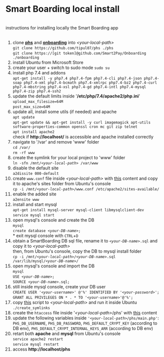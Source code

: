 # Smart Boarding local install
<br/>
instructions for installing locally the Smart Boarding app
<br/><br/>
<ol>
  <li>
    clone <b><a href="https://github.com/tipul07/phs">phs</a></b> and <b><a href="https://github.com/Smart2Pay/Onboarding">onboarding</a></b> into <i>&lt;your-local-path&gt;</i><br/>
    <code>git clone https://github.com/tipul07/phs ./phs</code><br/>
    <code>git clone https://[git token]@github.com/Smart2Pay/Onboarding ./onboarding</code>
  </li>
  <li>
    install Ubuntu from Microsoft Store
  </li>
  <li>
    create your user + switch to sudo mode <code>sudo su</code>
  </li>
  <li>
    install php 7.4 and addons<br/>
    <code>apt-get install -y php7.4 php7.4-fpm php7.4-cli php7.4-json php7.4-soap php7.4-xml php7.4-bcmath php7.4-xmlrpc php7.4-bz2 php7.4-curl php7.4-mbstring php7.4-xsl php7.4-gd php7.4-intl php7.4-mysql php7.4-zip php7.4-ssh2</code>
  </li>
	<li>
		update the default limits inside '<b>/etc/php/7.4/apache2/php.ini</b>'<br/>
		<code>upload_max_filesize=64M</code><br/>
		<code>post_max_size=64M</code>
	</li>
  <li>
    update all, install some utils (if needed) and apache<br/>
    <code>apt update</code><br/>
    <code>apt-get update && apt-get install -y curl imagemagick apt-utils software-properties-common openssl cron mc git zip telnet</code><br/>
    <code>apt install apache2</code><br/>
    check if <b>http://localhost/</b> is accessible and apache installed correctly
  </li>
  <li>
    navigate to '/var' and remove 'www' folder<br/>
    <code>cd /var/</code><br/>
    <code>rm -rf www</code>
  </li>
  <li>
    create the symlink for your local project to 'www' folder<br/>
    <code>ln -sfn /mnt/<i>&lt;your-local-path&gt;</i> /var/www</code>
  </li>
  <li>
    disable the default site<br/>
    <code>a2dissite 000-default</code>
  </li>
  <li>
    create <code>www.conf</code> file inside <i>&lt;your-local-path&gt;</i> with <a href="res/www.conf">this</a> content and copy it to apache's sites folder from Ubuntu's console<br/>
    <code>cp -i /mnt/<i>&lt;your-local-path&gt;</i>/www.conf /etc/apache2/sites-available/</code>
  </li>
  <li>
    enable the added site<br/>
    <code>a2ensite www</code>
  </li>
  <li>
    install and start mysql<br/>
    <code>apt-get install mysql-server mysql-client libmysqlclient-dev</code><br/>
    <code>service mysql start</code>
  </li>
  <li>
    open mysql's console and create the DB<br/>
		<code>mysql</code><br/>
    <code>create database <i>&lt;your-DB-name&gt;</i>;</code><br//>
    * exit mysql console with <code>CTRL</code>+<code>D</code>
  </li>
  <li>
    obtain a SmartBoarding DB sql file, rename it to <code><i>&lt;your-DB-name&gt;</i>.sql</code> and copy it to <i>&lt;your-local-path&gt;</i><br/>
    then, from Ubuntu's console, copy the DB to mysql install folder<br/>
    <code>cp -i /mnt/<i>&lt;your-local-path&gt;</i>/<i>&lt;your-DB-name&gt;</i>.sql /var/lib/mysql/<i>&lt;your-DB-name&gt;</i>/</code>
  </li>
  <li>
    open mysql's console and import the DB<br/>
		<code>mysql</code><br/>
    <code>USE <i>&lt;your-DB-name&gt;</i>;</code><br/>
	  <code>SOURCE <i>&lt;your-DB-name&gt;</i>.sql;</code>
  </li>
  <li>
    still inside mysql console, create your DB user<br/>
    <code>CREATE USER '<i>&lt;your-username&gt;</i>' @'%' IDENTIFIED BY '<i>&lt;your-password&gt;</i>';</code><br/>
    <code>GRANT ALL PRIVILEGES ON * . * TO '<i>&lt;your-username&gt;</i>'@'%';</code>
  </li>
  <li>
    copy <a href="res/create_symlinks.sh">this</a> script to <i>&lt;your-local-path&gt;</i> and run it inside Ubuntu<br/>
    <code>./create_symlinks</code>
  </li>
  <li>
		create the <code>htaccess</code> file inside '<i>&lt;your-local-path&gt;</i>/phs' with <a href="res/htaccess">this</a> content
  </li>
	<li>
		update the following variables inside <code>'<i>&lt;your-local-path&gt;</i>/phs/main.php'</code>:<br/>
		<code>PHS_DB_USERNAME</code>, <code>PHS_DB_PASSWORD</code>, <code>PHS_DEFAULT_CRYPT_KEY</code> (according to DB env), <code>PHS_DEFAULT_CRYPT_INTERNAL_KEYS_ARR</code> (according to DB env)
	</li>
	<li>
		retart both <b>apache</b> and <b>mysql</b> from Ubuntu's console<br/>
		<code>service apache2 restart</code><br/>
		<code>service mysql restart</code>
	</li>
	<li>
		access <b>http://localhost/phs</b>
	</li>
</ol>
